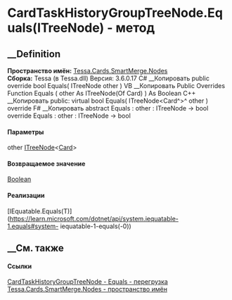 # CardTaskHistoryGroupTreeNode.Equals(ITreeNode<Card>) - метод
##  __Definition
 **Пространство имён:**
[Tessa.Cards.SmartMerge.Nodes](N_Tessa_Cards_SmartMerge_Nodes.htm)  
 **Сборка:** Tessa (в Tessa.dll) Версия: 3.6.0.17
C# __Копировать
     public override bool Equals(
    	ITreeNode<Card> other
    )
VB __Копировать
     Public Overrides Function Equals ( 
    	other As ITreeNode(Of Card)
    ) As Boolean
C++ __Копировать
     public:
    virtual bool Equals(
    	ITreeNode<Card^>^ other
    ) override
F# __Копировать
     abstract Equals : 
            other : ITreeNode<Card> -> bool 
    override Equals : 
            other : ITreeNode<Card> -> bool 
#### Параметры
other
[ITreeNode](T_Tessa_SmartMerge_ITreeNode_1.htm)<[Card](T_Tessa_Cards_Card.htm)>
#### Возвращаемое значение
[Boolean](https://learn.microsoft.com/dotnet/api/system.boolean)
#### Реализации
[IEquatable<T>.Equals(T)](https://learn.microsoft.com/dotnet/api/system.iequatable-1.equals#system-
iequatable-1-equals\(-0\))  
##  __См. также
#### Ссылки
[CardTaskHistoryGroupTreeNode -
](T_Tessa_Cards_SmartMerge_Nodes_CardTaskHistoryGroupTreeNode.htm)
[Equals -
перегрузка](Overload_Tessa_Cards_SmartMerge_Nodes_CardTaskHistoryGroupTreeNode_Equals.htm)
[Tessa.Cards.SmartMerge.Nodes - пространство
имён](N_Tessa_Cards_SmartMerge_Nodes.htm)
